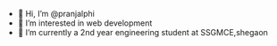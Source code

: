 - 👋 Hi, I’m @pranjalphi
- 👀 I’m interested in web development
- 🌱 I’m currently a 2nd year engineering student at SSGMCE,shegaon


<!---
pranjalphi/pranjalphi is a ✨ special ✨ repository because its `README.md` (this file) appears on your GitHub profile.
You can click the Preview link to take a look at your changes.
--->
